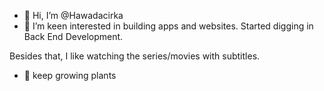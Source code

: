 - 👋 Hi, I’m @Hawadacirka
- 👀 I’m keen interested in building apps and websites. Started digging in Back End Development.

Besides that, I like watching the series/movies with subtitles. 
- 🌱 keep growing plants
